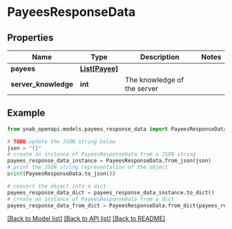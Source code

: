 # PayeesResponseData


## Properties

Name | Type | Description | Notes
------------ | ------------- | ------------- | -------------
**payees** | [**List[Payee]**](Payee.md) |  | 
**server_knowledge** | **int** | The knowledge of the server | 

## Example

```python
from ynab_openapi.models.payees_response_data import PayeesResponseData

# TODO update the JSON string below
json = "{}"
# create an instance of PayeesResponseData from a JSON string
payees_response_data_instance = PayeesResponseData.from_json(json)
# print the JSON string representation of the object
print(PayeesResponseData.to_json())

# convert the object into a dict
payees_response_data_dict = payees_response_data_instance.to_dict()
# create an instance of PayeesResponseData from a dict
payees_response_data_from_dict = PayeesResponseData.from_dict(payees_response_data_dict)
```
[[Back to Model list]](../README.md#documentation-for-models) [[Back to API list]](../README.md#documentation-for-api-endpoints) [[Back to README]](../README.md)



